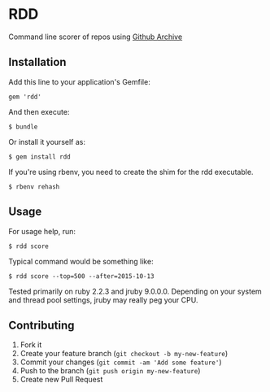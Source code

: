 # RDD

Command line scorer of repos using [Github Archive](https://www.githubarchive.org/)

## Installation

Add this line to your application's Gemfile:

    gem 'rdd'

And then execute:

    $ bundle

Or install it yourself as:

    $ gem install rdd

If you're using rbenv, you need to create the shim for the rdd executable.

    $ rbenv rehash

## Usage

For usage help, run:
    
    $ rdd score

Typical command would be something like:

    $ rdd score --top=500 --after=2015-10-13

Tested primarily on ruby 2.2.3 and jruby 9.0.0.0. Depending on your system and thread pool settings, jruby may really peg your CPU.

## Contributing

1. Fork it
2. Create your feature branch (`git checkout -b my-new-feature`)
3. Commit your changes (`git commit -am 'Add some feature'`)
4. Push to the branch (`git push origin my-new-feature`)
5. Create new Pull Request
